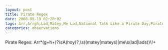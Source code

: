 ```yaml
---
layout: post
title: Pirate Regex
date: 2008-09-19 02:20:02
tags: Arr,Arrgh,Lad,Matey,Me Lad,National Talk Like a Pirate Day,Pirate,Regex
categories: observations
---
```


Pirate Regex: Arr*(g+h+)?\sA(hoy)?\,\s((matey|mateys)|me\s(lad|lads))\\!+





